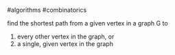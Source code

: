 
#algorithms #combinatorics 

find the shortest path from a given vertex in a graph G to

1. every other vertex in the graph, or
2. a single, given vertex in the graph
